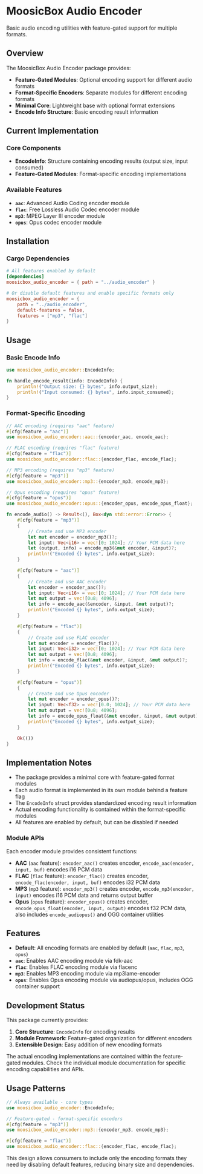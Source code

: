 # MoosicBox Audio Encoder

Basic audio encoding utilities with feature-gated support for multiple formats.

## Overview

The MoosicBox Audio Encoder package provides:

- **Feature-Gated Modules**: Optional encoding support for different audio formats
- **Format-Specific Encoders**: Separate modules for different encoding formats
- **Minimal Core**: Lightweight base with optional format extensions
- **Encode Info Structure**: Basic encoding result information

## Current Implementation

### Core Components

- **EncodeInfo**: Structure containing encoding results (output size, input consumed)
- **Feature-Gated Modules**: Format-specific encoding implementations

### Available Features

- **`aac`**: Advanced Audio Coding encoder module
- **`flac`**: Free Lossless Audio Codec encoder module
- **`mp3`**: MPEG Layer III encoder module
- **`opus`**: Opus codec encoder module

## Installation

### Cargo Dependencies

```toml
# All features enabled by default
[dependencies]
moosicbox_audio_encoder = { path = "../audio_encoder" }

# Or disable default features and enable specific formats only
moosicbox_audio_encoder = {
    path = "../audio_encoder",
    default-features = false,
    features = ["mp3", "flac"]
}
```

## Usage

### Basic Encode Info

```rust
use moosicbox_audio_encoder::EncodeInfo;

fn handle_encode_result(info: EncodeInfo) {
    println!("Output size: {} bytes", info.output_size);
    println!("Input consumed: {} bytes", info.input_consumed);
}
```

### Format-Specific Encoding

```rust
// AAC encoding (requires "aac" feature)
#[cfg(feature = "aac")]
use moosicbox_audio_encoder::aac::{encoder_aac, encode_aac};

// FLAC encoding (requires "flac" feature)
#[cfg(feature = "flac")]
use moosicbox_audio_encoder::flac::{encoder_flac, encode_flac};

// MP3 encoding (requires "mp3" feature)
#[cfg(feature = "mp3")]
use moosicbox_audio_encoder::mp3::{encoder_mp3, encode_mp3};

// Opus encoding (requires "opus" feature)
#[cfg(feature = "opus")]
use moosicbox_audio_encoder::opus::{encoder_opus, encode_opus_float};

fn encode_audio() -> Result<(), Box<dyn std::error::Error>> {
    #[cfg(feature = "mp3")]
    {
        // Create and use MP3 encoder
        let mut encoder = encoder_mp3()?;
        let input: Vec<i16> = vec![0; 1024]; // Your PCM data here
        let (output, info) = encode_mp3(&mut encoder, &input)?;
        println!("Encoded {} bytes", info.output_size);
    }

    #[cfg(feature = "aac")]
    {
        // Create and use AAC encoder
        let encoder = encoder_aac()?;
        let input: Vec<i16> = vec![0; 1024]; // Your PCM data here
        let mut output = vec![0u8; 4096];
        let info = encode_aac(&encoder, &input, &mut output)?;
        println!("Encoded {} bytes", info.output_size);
    }

    #[cfg(feature = "flac")]
    {
        // Create and use FLAC encoder
        let mut encoder = encoder_flac()?;
        let input: Vec<i32> = vec![0; 1024]; // Your PCM data here
        let mut output = vec![0u8; 4096];
        let info = encode_flac(&mut encoder, &input, &mut output)?;
        println!("Encoded {} bytes", info.output_size);
    }

    #[cfg(feature = "opus")]
    {
        // Create and use Opus encoder
        let mut encoder = encoder_opus()?;
        let input: Vec<f32> = vec![0.0; 1024]; // Your PCM data here
        let mut output = vec![0u8; 4096];
        let info = encode_opus_float(&mut encoder, &input, &mut output)?;
        println!("Encoded {} bytes", info.output_size);
    }

    Ok(())
}
```

## Implementation Notes

- The package provides a minimal core with feature-gated format modules
- Each audio format is implemented in its own module behind a feature flag
- The `EncodeInfo` struct provides standardized encoding result information
- Actual encoding functionality is contained within the format-specific modules
- All features are enabled by default, but can be disabled if needed

### Module APIs

Each encoder module provides consistent functions:

- **AAC** (`aac` feature): `encoder_aac()` creates encoder, `encode_aac(encoder, input, buf)` encodes i16 PCM data
- **FLAC** (`flac` feature): `encoder_flac()` creates encoder, `encode_flac(encoder, input, buf)` encodes i32 PCM data
- **MP3** (`mp3` feature): `encoder_mp3()` creates encoder, `encode_mp3(encoder, input)` encodes i16 PCM data and returns output buffer
- **Opus** (`opus` feature): `encoder_opus()` creates encoder, `encode_opus_float(encoder, input, output)` encodes f32 PCM data, also includes `encode_audiopus()` and OGG container utilities

## Features

- **Default**: All encoding formats are enabled by default (`aac`, `flac`, `mp3`, `opus`)
- **`aac`**: Enables AAC encoding module via fdk-aac
- **`flac`**: Enables FLAC encoding module via flacenc
- **`mp3`**: Enables MP3 encoding module via mp3lame-encoder
- **`opus`**: Enables Opus encoding module via audiopus/opus, includes OGG container support

## Development Status

This package currently provides:

1. **Core Structure**: `EncodeInfo` for encoding results
2. **Module Framework**: Feature-gated organization for different encoders
3. **Extensible Design**: Easy addition of new encoding formats

The actual encoding implementations are contained within the feature-gated modules. Check the individual module documentation for specific encoding capabilities and APIs.

## Usage Patterns

```rust
// Always available - core types
use moosicbox_audio_encoder::EncodeInfo;

// Feature-gated - format-specific encoders
#[cfg(feature = "mp3")]
use moosicbox_audio_encoder::mp3::{encoder_mp3, encode_mp3};

#[cfg(feature = "flac")]
use moosicbox_audio_encoder::flac::{encoder_flac, encode_flac};
```

This design allows consumers to include only the encoding formats they need by disabling default features, reducing binary size and dependencies.
